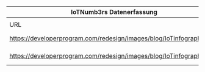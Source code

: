|IoTNumb3rs Datenerfassung|||||||||||
| ---- | ---- | ---- | ---- | ---- | ---- | ---- | ---- | ---- | ---- | ---- |
||||||||||||
|URL|home_url|filename|device_class|device_count|market_class|market_volume|prognosis_year|publication_year|authorship_class|Dropbox folder|
|https://developerprogram.com/redesign/images/blog/IoTinfographic.png|https://developerprogram.com/site/blog/infographics/iot-here-to-stay.gsp|file7_IoTinfographic.png|Generic IoT|2E+11|||2020|2017|blogger|JinlinHolic/20181126-0000|
|https://developerprogram.com/redesign/images/blog/IoTinfographic.png|https://developerprogram.com/site/blog/infographics/iot-here-to-stay.gsp|file7_IoTinfographic.png|||invest.|1.29E+12|2020|2017|||
